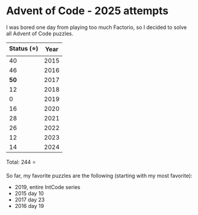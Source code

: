 # Advent of Code - 2025 attempts
I was bored one day from playing too much Factorio, so I decided to solve all
Advent of Code puzzles.

| Status (⭐) | Year |
| ---------- | ---- |
| 40         | 2015 |
| 46         | 2016 |
| **50**     | 2017 |
| 12         | 2018 |
| 0          | 2019 |
| 16         | 2020 |
| 28         | 2021 |
| 26         | 2022 |
| 12         | 2023 |
| 14         | 2024 |

Total: 244 ⭐

So far, my favorite puzzles are the following (starting with my most favorite):
- 2019, entire IntCode series
- 2015 day 10
- 2017 day 23
- 2016 day 19
